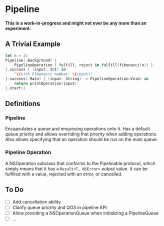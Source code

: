# Pipeline

**This is a work-in-progress and might not ever be any more than an experiment.**

## A Trivial Example

```swift
let n = 15
Pipeline(.Background) {
    PipelineOperation { fulfill, reject in fulfill(fibonacci(n)) }
}.success { (input: Int) in
    "\(n)th Fibonacci number: \(input)"
}.success(.Main) { (input: String) -> PipelineOperation<Void> in
    return printOperation(input)
}.start()
```

## Definitions

### Pipeline

Encapsulates a queue and enqueuing operations onto it. Has a default queue priority and allows overriding that priority when adding operations. Also allows specifying that an operation should be run on the main queue.

### Pipeline Operation

A NSOperation subclass that conforms to the Pipelinable protocol, which simply means that it has a `Result<T, NSError>` output value. It can be fulfilled with a value, rejected with an error, or cancelled.

## To Do

- [ ] Add cancellation ability
- [ ] Clarify queue priority and QOS in pipeline API
- [ ] Allow providing a NSOperationQueue when initializing a PipelineQueue
- [ ] ...
